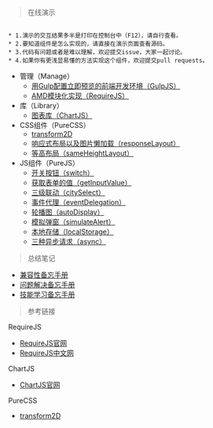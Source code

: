 > 在线演示

```

* 1.演示的交互结果多半是打印在控制台中（F12），请自行查看。
* 2.要知道组件是怎么实现的，请直接在演示页面查看源码。
* 3.代码有问题或者是难以理解，欢迎提交issue，大家一起讨论。
* 4.如果你有更浅显易懂的方法实现这个组件，欢迎提交pull requests。

```

* 管理（Manage）
	* [用Gulp配置立即预览的前端开发环境（GulpJS）](https://github.com/bergwhite/quick-start/tree/master/Manage/GulpJS)
	* [AMD模块化实现（RequireJS）](https://bergwhite.github.io/quick-start/Manage/RequireJS/)
* 库（Library）
	* [图表库（ChartJS）](https://bergwhite.github.io/quick-start/Library/ChartJS/)
* CSS组件（PureCSS）
	* [transform2D](https://bergwhite.github.io/quick-start/PureCSS/transform2D)
	* [响应式布局以及图片懒加载（responseLayout）](https://bergwhite.github.io/quick-start/PureCSS/responseLayout)
	* [等高布局（sameHeightLayout）](https://bergwhite.github.io/quick-start/PureCSS/sameHeightLayout)
* JS组件（PureJS）
	* [开关按钮（switch）](https://bergwhite.github.io/quick-start/PureJS/switch)
	* [获取表单的值（getInputValue）](https://bergwhite.github.io/quick-start/PureJS/getInputValue)
	* [三级联动（citySelect）](https://bergwhite.github.io/quick-start/PureJS/citySelect)
	* [事件代理（eventDelegation）](https://bergwhite.github.io/quick-start/PureJS/eventDelegation)
	* [轮播图（autoDisplay）](https://bergwhite.github.io/quick-start/PureJS/autoDisplay)
	* [模拟弹窗（simulateAlert）](https://bergwhite.github.io/quick-start/PureJS/simulateAlert)
	* [本地存储（localStorage）](https://bergwhite.github.io/quick-start/PureJS/localStorage)
	* [三种异步请求（async）](https://bergwhite.github.io/quick-start/PureJS/async)

> 总结笔记

* [兼容性备忘手册](兼容性备忘手册.md)
* [问题解决备忘手册](问题解决备忘手册.md)
* [技能学习备忘手册](技能学习备忘手册.md)

> 参考链接

RequireJS

* [RequireJS官网](http://requirejs.org/)
* [RequireJS中文网](http://www.requirejs.cn/)

ChartJS

* [ChartJS官网](http://www.chartjs.org/)

PureCSS

* [transform2D](http://caniuse.com/#search=transform)